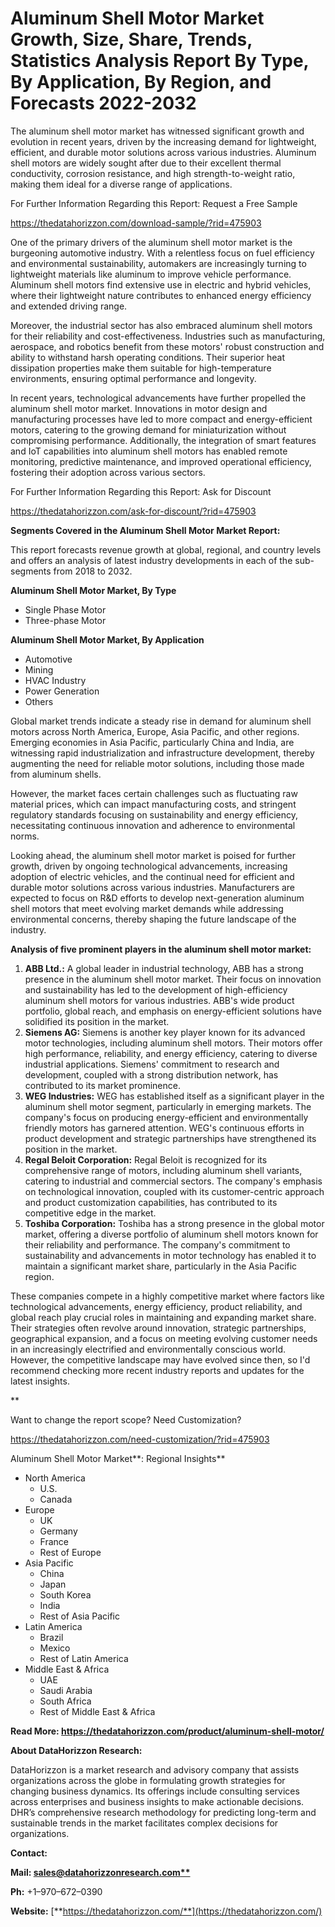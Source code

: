 ﻿# **Aluminum Shell Motor Market Growth, Size, Share, Trends, Statistics Analysis Report By Type, By Application, By Region, and Forecasts 2022-2032**
The aluminum shell motor market has witnessed significant growth and evolution in recent years, driven by the increasing demand for lightweight, efficient, and durable motor solutions across various industries. Aluminum shell motors are widely sought after due to their excellent thermal conductivity, corrosion resistance, and high strength-to-weight ratio, making them ideal for a diverse range of applications.

For Further Information Regarding this Report: Request a Free Sample

<https://thedatahorizzon.com/download-sample/?rid=475903>

One of the primary drivers of the aluminum shell motor market is the burgeoning automotive industry. With a relentless focus on fuel efficiency and environmental sustainability, automakers are increasingly turning to lightweight materials like aluminum to improve vehicle performance. Aluminum shell motors find extensive use in electric and hybrid vehicles, where their lightweight nature contributes to enhanced energy efficiency and extended driving range.

Moreover, the industrial sector has also embraced aluminum shell motors for their reliability and cost-effectiveness. Industries such as manufacturing, aerospace, and robotics benefit from these motors' robust construction and ability to withstand harsh operating conditions. Their superior heat dissipation properties make them suitable for high-temperature environments, ensuring optimal performance and longevity.

In recent years, technological advancements have further propelled the aluminum shell motor market. Innovations in motor design and manufacturing processes have led to more compact and energy-efficient motors, catering to the growing demand for miniaturization without compromising performance. Additionally, the integration of smart features and IoT capabilities into aluminum shell motors has enabled remote monitoring, predictive maintenance, and improved operational efficiency, fostering their adoption across various sectors.

For Further Information Regarding this Report: Ask for Discount

<https://thedatahorizzon.com/ask-for-discount/?rid=475903>

**Segments Covered in the Aluminum Shell Motor Market Report:**

This report forecasts revenue growth at global, regional, and country levels and offers an analysis of latest industry developments in each of the sub-segments from 2018 to 2032.

**Aluminum Shell Motor Market, By Type**

- Single Phase Motor
- Three-phase Motor

**Aluminum Shell Motor Market, By Application**

- Automotive
- Mining
- HVAC Industry
- Power Generation
- Others

Global market trends indicate a steady rise in demand for aluminum shell motors across North America, Europe, Asia Pacific, and other regions. Emerging economies in Asia Pacific, particularly China and India, are witnessing rapid industrialization and infrastructure development, thereby augmenting the need for reliable motor solutions, including those made from aluminum shells.

However, the market faces certain challenges such as fluctuating raw material prices, which can impact manufacturing costs, and stringent regulatory standards focusing on sustainability and energy efficiency, necessitating continuous innovation and adherence to environmental norms.

Looking ahead, the aluminum shell motor market is poised for further growth, driven by ongoing technological advancements, increasing adoption of electric vehicles, and the continual need for efficient and durable motor solutions across various industries. Manufacturers are expected to focus on R&D efforts to develop next-generation aluminum shell motors that meet evolving market demands while addressing environmental concerns, thereby shaping the future landscape of the industry.



**Analysis of five prominent players in the aluminum shell motor market:**

1. **ABB Ltd.:** A global leader in industrial technology, ABB has a strong presence in the aluminum shell motor market. Their focus on innovation and sustainability has led to the development of high-efficiency aluminum shell motors for various industries. ABB's wide product portfolio, global reach, and emphasis on energy-efficient solutions have solidified its position in the market.
1. **Siemens AG:** Siemens is another key player known for its advanced motor technologies, including aluminum shell motors. Their motors offer high performance, reliability, and energy efficiency, catering to diverse industrial applications. Siemens' commitment to research and development, coupled with a strong distribution network, has contributed to its market prominence.
1. **WEG Industries:** WEG has established itself as a significant player in the aluminum shell motor segment, particularly in emerging markets. The company's focus on producing energy-efficient and environmentally friendly motors has garnered attention. WEG's continuous efforts in product development and strategic partnerships have strengthened its position in the market.
1. **Regal Beloit Corporation:** Regal Beloit is recognized for its comprehensive range of motors, including aluminum shell variants, catering to industrial and commercial sectors. The company's emphasis on technological innovation, coupled with its customer-centric approach and product customization capabilities, has contributed to its competitive edge in the market.
1. **Toshiba Corporation:** Toshiba has a strong presence in the global motor market, offering a diverse portfolio of aluminum shell motors known for their reliability and performance. The company's commitment to sustainability and advancements in motor technology has enabled it to maintain a significant market share, particularly in the Asia Pacific region.

These companies compete in a highly competitive market where factors like technological advancements, energy efficiency, product reliability, and global reach play crucial roles in maintaining and expanding market share. Their strategies often revolve around innovation, strategic partnerships, geographical expansion, and a focus on meeting evolving customer needs in an increasingly electrified and environmentally conscious world. However, the competitive landscape may have evolved since then, so I'd recommend checking more recent industry reports and updates for the latest insights.


**


Want to change the report scope? Need Customization?

<https://thedatahorizzon.com/need-customization/?rid=475903>

Aluminum Shell Motor Market**: Regional Insights**

- North America
  - U.S.
  - Canada
- Europe
  - UK
  - Germany
  - France
  - Rest of Europe
- Asia Pacific
  - China
  - Japan
  - South Korea
  - India
  - Rest of Asia Pacific
- Latin America
  - Brazil
  - Mexico
  - Rest of Latin America
- Middle East & Africa
  - UAE
  - Saudi Arabia
  - South Africa
  - Rest of Middle East & Africa

**Read More: https://thedatahorizzon.com/product/aluminum-shell-motor/**

**About DataHorizzon Research:**

DataHorizzon is a market research and advisory company that assists organizations across the globe in formulating growth strategies for changing business dynamics. Its offerings include consulting services across enterprises and business insights to make actionable decisions. DHR’s comprehensive research methodology for predicting long-term and sustainable trends in the market facilitates complex decisions for organizations.

**Contact:**

**Mail: [sales@datahorizzonresearch.com**](mailto:sales@datahorizzonresearch.com)**

**Ph:** +1–970–672–0390

**Website:** [**https://thedatahorizzon.com/**](https://thedatahorizzon.com/)


